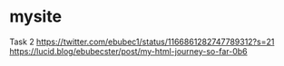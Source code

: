 # mysite
Task 2
https://twitter.com/ebubec1/status/1166861282747789312?s=21
https://lucid.blog/ebubecster/post/my-html-journey-so-far-0b6
